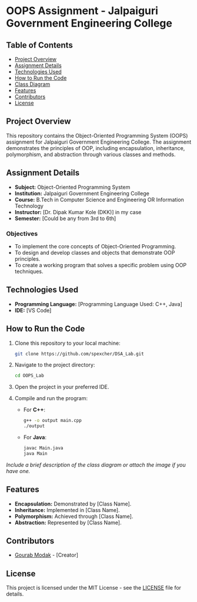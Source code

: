 # OOPS Assignment - Jalpaiguri Government Engineering College

## Table of Contents
- [Project Overview](#project-overview)
- [Assignment Details](#assignment-details)
- [Technologies Used](#technologies-used)
- [How to Run the Code](#how-to-run-the-code)
- [Class Diagram](#class-diagram)
- [Features](#features)
- [Contributors](#contributors)
- [License](#license)

## Project Overview
This repository contains the Object-Oriented Programming System (OOPS) assignment for Jalpaiguri Government Engineering College. The assignment demonstrates the principles of OOP, including encapsulation, inheritance, polymorphism, and abstraction through various classes and methods.

## Assignment Details
- **Subject:** Object-Oriented Programming System
- **Institution:** Jalpaiguri Government Engineering College
- **Course:** B.Tech in Computer Science and Engineering OR Information Technology
- **Instructor:** [Dr. Dipak Kumar Kole (DKK)] in my case
- **Semester:** [Could be any from 3rd to 6th]

### Objectives
- To implement the core concepts of Object-Oriented Programming.
- To design and develop classes and objects that demonstrate OOP principles.
- To create a working program that solves a specific problem using OOP techniques.

## Technologies Used
- **Programming Language:** [Programming Language Used: C++, Java]
- **IDE:** [VS Code]

## How to Run the Code
1. Clone this repository to your local machine:
    ```bash
    git clone https://github.com/spexcher/DSA_Lab.git
    ```
2. Navigate to the project directory:
    ```bash
    cd OOPS_Lab
    ```
3. Open the project in your preferred IDE.

4. Compile and run the program:
    - For **C++**: 
      ```bash
      g++ -o output main.cpp
      ./output
      ```
    - For **Java**:
      ```bash
      javac Main.java
      java Main
      ```

*Include a brief description of the class diagram or attach the image if you have one.*

## Features
- **Encapsulation:** Demonstrated by [Class Name].
- **Inheritance:** Implemented in [Class Name].
- **Polymorphism:** Achieved through [Class Name].
- **Abstraction:** Represented by [Class Name].

## Contributors
- [Gourab Modak](https://github.com/spexcher) - [Creator]

## License
This project is licensed under the MIT License - see the [LICENSE](LICENSE) file for details.
